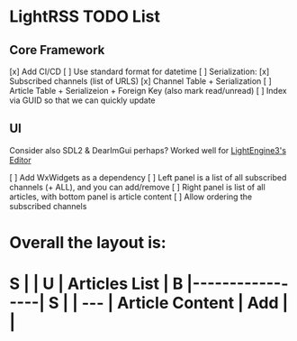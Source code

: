 # LightRSS TODO List

## Core Framework

[x] Add CI/CD
[ ] Use standard format for datetime
[ ] Serialization:
    [x] Subscribed channels (list of URLS)
    [x] Channel Table + Serialization
    [ ] Article Table + Serializeion + Foreign Key (also mark read/unread)
    [ ] Index via GUID so that we can quickly update

## UI

Consider also SDL2 & DearImGui perhaps? Worked well for [LightEngine3's Editor](https://github.com/Mickelbil84/LightEngine3)

[ ] Add WxWidgets as a dependency
[ ] Left panel is a list of all subscribed channels (+ ALL), and you can add/remove
[ ] Right panel is list of all articles, with bottom panel is article content
[ ] Allow ordering the subscribed channels

Overall the layout is:
=======================
 S  |                 |
 U  |  Articles List  |
 B  |-----------------|
 S  |                 |
--- | Article Content |
Add |                 |
=======================